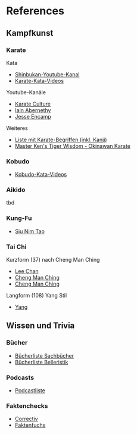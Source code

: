 # References

## Kampfkunst

### Karate

Kata
* [Shinbukan-Youtube-Kanal](https://www.youtube.com/channel/UCo_1PlT_cQc1rfJtKHmjfQA)
* [Karate-Kata-Videos](./KarateKatas.md)

Youtube-Kanäle
* [Karate Culture](https://www.youtube.com/c/karateculture)
* [Iain Abernethy](https://www.youtube.com/c/practicalkatabunkai)
* [Jesse Encamp](https://www.youtube.com/c/JesseEnkamp)

Weiteres
* [Liste mit Karate-Begriffen (inkl. Kanji)](https://de.wikipedia.org/wiki/Liste_von_Karate-Begriffen)
* [Master Ken's Tiger Wisdom - Okinawan Karate](https://www.youtube.com/watch?v=_wXNDSWGfK4)

### Kobudo

* [Kobudo-Kata-Videos](./KobudoKatas.md)

### Aikido

tbd

### Kung-Fu

* [Siu Nim Tao](https://www.youtube.com/watch?v=Fg4u3HfFpII)

### Tai Chi

Kurzform (37) nach Cheng Man Ching
* [Lee Chan](https://www.youtube.com/watch?v=Ihwz94E-Rs8)
* [Cheng Man Ching](https://www.youtube.com/watch?v=3_BKwlpOAkk)
* [Cheng Man Ching](https://www.youtube.com/watch?v=8zRKrPJE1d8)

Langform (108) Yang Stil
* [Yang](https://www.youtube.com/watch?v=7Twc_Zaezcg)

## Wissen und Trivia

### Bücher

* [Bücherliste Sachbücher](./Books.md)
* [Bücherliste Belleristik](./Belletristik.md)

### Podcasts

* [Podcastliste](./Podcasts.md)

### Faktenchecks

* [Correctiv](https://correctiv.org/faktencheck/)
* [Faktenfuchs](https://www.br.de/nachrichten/faktenfuchs-faktencheck,QzSIzl3)